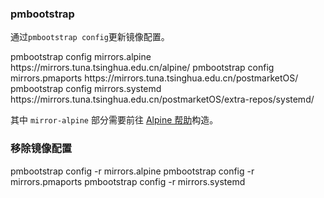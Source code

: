 ### pmbootstrap

通过`pmbootstrap config`更新镜像配置。

<tmpl z-lang="bash">
pmbootstrap config mirrors.alpine https://mirrors.tuna.tsinghua.edu.cn/alpine/
pmbootstrap config mirrors.pmaports https://mirrors.tuna.tsinghua.edu.cn/postmarketOS/
pmbootstrap config mirrors.systemd https://mirrors.tuna.tsinghua.edu.cn/postmarketOS/extra-repos/systemd/
</tmpl>

其中 `mirror-alpine` 部分需要前往 [Alpine 帮助](../alpine/)构造。

### 移除镜像配置

<tmpl z-lang="bash">
pmbootstrap config -r mirrors.alpine
pmbootstrap config -r mirrors.pmaports
pmbootstrap config -r mirrors.systemd
</tmpl>

